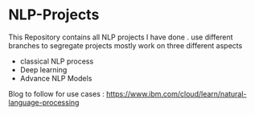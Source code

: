 # NLP-Projects
This Repository contains all NLP projects I have done .
use different branches to segregate projects 
mostly work on three different aspects

* classical NLP process
* Deep learning
* Advance NLP Models


Blog to follow for use cases : https://www.ibm.com/cloud/learn/natural-language-processing
